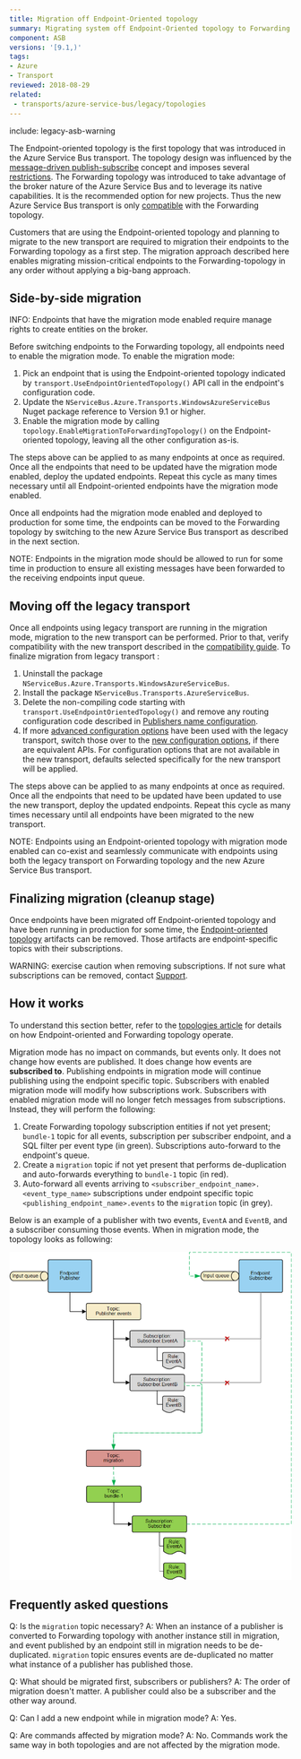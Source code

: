 ```yaml
---
title: Migration off Endpoint-Oriented topology
summary: Migrating system off Endpoint-Oriented topology to Forwarding topology
component: ASB
versions: '[9.1,)'
tags:
- Azure
- Transport
reviewed: 2018-08-29
related:
 - transports/azure-service-bus/legacy/topologies
---
```


include: legacy-asb-warning

The Endpoint-oriented topology is the first topology that was introduced in the Azure Service Bus transport. The topology design was influenced by the [message-driven publish-subscribe](/nservicebus/messaging/publish-subscribe/#mechanics-message-driven-persistence-based) concept and imposes several [restrictions](/transports/azure-service-bus/legacy/topologies.md#versions-7-and-above-forwarding-topology-topologies-comparison). The Forwarding topology was introduced to take advantage of the broker nature of the Azure Service Bus and to leverage its native capabilities. It is the recommended option for new projects. Thus the new Azure Service Bus transport is only [compatible](/transports/azure-service-bus/compatibility.md) with the Forwarding topology.

Customers that are using the Endpoint-oriented topology and planning to migrate to the new transport are required to migration  their endpoints to the Forwarding topology as a first step. The migration approach described here enables migrating mission-critical endpoints to the Forwarding-topology in any order without applying a big-bang approach.


## Side-by-side migration

INFO: Endpoints that have the migration mode enabled require manage rights to create entities on the broker.

Before switching endpoints to the Forwarding topology, all endpoints need to enable the migration mode. To enable the migration mode:

1. Pick an endpoint that is using the Endpoint-oriented topology indicated by `transport.UseEndpointOrientedTopology()` API call in the endpoint's configuration code.
1. Update the `NServiceBus.Azure.Transports.WindowsAzureServiceBus` Nuget package reference to Version 9.1 or higher.
1. Enable the migration mode by calling `topology.EnableMigrationToForwardingTopology()` on the Endpoint-oriented topology, leaving all the other configuration as-is.

The steps above can be applied to as many endpoints at once as required. Once all the endpoints that need to be updated have the migration mode enabled, deploy the updated endpoints. Repeat this cycle as many times necessary until all Endpoint-oriented endpoints have the migration mode enabled.

Once all endpoints had the migration mode enabled and deployed to production for some time, the endpoints can be moved to the Forwarding topology by switching to the new Azure Service Bus transport as described in the next section.

 NOTE: Endpoints in the migration mode should be allowed to run for some time in production to ensure all existing messages have been forwarded to the receiving endpoints input queue.


## Moving off the legacy transport

Once all endpoints using legacy transport are running in the migration mode, migration to the new transport can be performed. Prior to that, verify compatibility with the new transport described in the [compatibility guide](/transports/azure-service-bus/compatibility.md). To finalize migration from legacy transport :

1. Uninstall the package  `NServiceBus.Azure.Transports.WindowsAzureServiceBus`.
1. Install the package `NServiceBus.Transports.AzureServiceBus`.
1. Delete the non-compiling code starting with `transport.UseEndpointOrientedTopology()` and remove any routing configuration code described in [Publishers name configuration](/transports/azure-service-bus/legacy/publisher-names-configuration.md).
1. If more [advanced configuration options](/transports/azure-service-bus/legacy/configuration/full.md) have been used with the legacy transport, switch those over to the [new configuration options](/transports/azure-service-bus/configuration.md), if there are equivalent APIs. For configuration options that are not available in the new transport, defaults selected specifically for the new transport will be applied.

The steps above can be applied to as many endpoints at once as required. Once all the endpoints that need to be updated have been updated to use the new transport, deploy the updated endpoints. Repeat this cycle as many times necessary until all endpoints have been migrated to the new transport.

NOTE: Endpoints using an Endpoint-oriented topology with migration mode enabled can co-exist and seamlessly communicate with endpoints using both the legacy transport on Forwarding topology and the new Azure Service Bus transport.


## Finalizing migration (cleanup stage)

Once endpoints have been migrated off Endpoint-oriented topology and have been running in production for some time, the [Endpoint-oriented topology](/transports/azure-service-bus/legacy/topologies.md#versions-7-and-above-endpoint-oriented-topology) artifacts can be removed.
Those artifacts are endpoint-specific topics with their subscriptions.

WARNING: exercise caution when removing subscriptions. If not sure what subscriptions can be removed, contact [Support](https://particular.net/support).


## How it works

To understand this section better, refer to the [topologies article](/transports/azure-service-bus/legacy/topologies.md) for details on how Endpoint-oriented and Forwarding topology operate.

Migration mode has no impact on commands, but events only. It does not change how events are published. It does change how events are **subscribed to**.
Publishing endpoints in migration mode will continue publishing using the endpoint specific topic. Subscribers with enabled migration mode will modify how subscriptions work.
Subscribers with enabled migration mode will no longer fetch messages from subscriptions. Instead, they will perform the following:

1. Create Forwarding topology subscription entities if not yet present; `bundle-1` topic for all events, subscription per subscriber endpoint, and a SQL filter per event type (in green). Subscriptions auto-forward to the endpoint's queue.
1. Create a `migration` topic if not yet present that performs de-duplication and auto-forwards everything to `bundle-1` topic (in red).
1. Auto-forward all events arriving to `<subscriber_endpoint_name>.<event_type_name>` subscriptions under endpoint specific topic `<publishing_endpoint_name>.events` to the `migration` topic (in grey).

Below is an example of a publisher with two events, `EventA` and `EventB`, and a subscriber consuming those events. When in migration mode, the topology looks as following:

![EndpointOrientedTopologyWithMigration](migration-mode.png "width=500")

## Frequently asked questions

Q: Is the `migration` topic necessary?
A: When an instance of a publisher is converted to Forwarding topology with another instance still in migration, and event published by an endpoint still in migration needs to be de-duplicated. `migration` topic ensures events are de-duplicated no matter what instance of a publisher has published those.

Q: What should be migrated first, subscribers or publishers?
A: The order of migration doesn't matter. A publisher could also be a subscriber and the other way around.

Q: Can I add a new endpoint while in migration mode?
A: Yes.

Q: Are commands affected by migration mode?
A: No. Commands work the same way in both topologies and are not affected by the migration mode.
